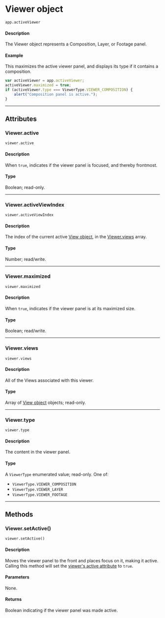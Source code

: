 # Viewer object

`app.activeViewer`

#### Description

The Viewer object represents a Composition, Layer, or Footage panel.

#### Example

This maximizes the active viewer panel, and displays its type if it contains a composition.

```javascript
var activeViewer = app.activeViewer;
activeViewer.maximized = true;
if (activeViewer.type === ViewerType.VIEWER_COMPOSITION) {
    alert("Composition panel is active.");
}
```

---

## Attributes

### Viewer.active

`viewer.active`

#### Description

When `true`, indicates if the viewer panel is focused, and thereby frontmost.

#### Type

Boolean; read-only.

---

### Viewer.activeViewIndex

`viewer.activeViewIndex`

#### Description

The index of the current active [View object](view.md), in the [Viewer.views](#viewerviews) array.

#### Type

Number; read/write.

---

### Viewer.maximized

`viewer.maximized`

#### Description

When `true`, indicates if the viewer panel is at its maximized size.

#### Type

Boolean; read/write.

---

### Viewer.views

`viewer.views`

#### Description

All of the Views associated with this viewer.

#### Type

Array of [View object](view.md) objects; read-only.

---

### Viewer.type

`viewer.type`

#### Description

The content in the viewer panel.

#### Type

A `ViewerType` enumerated value; read-only. One of:

- `ViewerType.VIEWER_COMPOSITION`
- `ViewerType.VIEWER_LAYER`
- `ViewerType.VIEWER_FOOTAGE`

---

## Methods

### Viewer.setActive()

`viewer.setActive()`

#### Description

Moves the viewer panel to the front and places focus on it, making it active.
Calling this method will set the [viewer's active attribute](#vieweractive) to `true`.

#### Parameters

None.

#### Returns

Boolean indicating if the viewer panel was made active.
